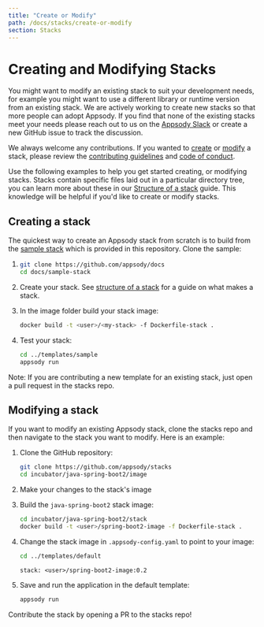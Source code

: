 ```yaml
---
title: "Create or Modify"
path: /docs/stacks/create-or-modify
section: Stacks
---
```

# Creating and Modifying Stacks

You might want to modify an existing stack to suit your development needs, for example you might want to use a different library or runtime version from an existing stack. We are actively working to create new stacks so that more people can adopt Appsody. If you find that none of the existing stacks meet your needs please reach out to us on the [Appsody Slack](https://appsody-slack.eu-gb.mybluemix.net/) or create a new GitHub issue to track the discussion.

We always welcome any contributions. If you wanted to [create](#Creating-a-stack) or [modify](#Modifying-a-stack) a stack, please review the [contributing guidelines](../../CONTRIBUTING.md) and [code of conduct](../../CODE-OF-CONDUCT.md).

Use the following examples to help you get started creating, or modifying stacks. Stacks contain specific files laid out in a particular directory tree, you can learn more about these in our [Structure of a stack](stack-structure.md) guide. This knowledge will be helpful if you'd like to create or modify stacks.

## Creating a stack

The quickest way to create an Appsody stack from scratch is to build from the [sample stack](sample-stack/README.md) which is provided in this repository. Clone the sample:

1. 
    ```bash
    git clone https://github.com/appsody/docs
    cd docs/sample-stack
    ```

2. Create your stack. See [structure of a stack](stack-structure.md) for a guide on what makes a stack.

3. In the image folder build your stack image:

    ```bash
    docker build -t <user>/<my-stack> -f Dockerfile-stack .
    ```

3. Test your stack:

    ```bash
    cd ../templates/sample
    appsody run
    ```

Note: If you are contributing a new template for an existing stack, just open a pull request in the stacks repo.

## Modifying a stack

If you want to modify an existing Appsody stack, clone the stacks repo and then navigate to the stack you want to modify. Here is an example:

1. Clone the GitHub repository:

    ```bash
    git clone https://github.com/appsody/stacks
    cd incubator/java-spring-boot2/image
    ```

2. Make your changes to the stack's image

3. Build the `java-spring-boot2` stack image:

    ```bash
    cd incubator/java-spring-boot2/stack
    docker build -t <user>/spring-boot2-image -f Dockerfile-stack .
    ```

4. Change the stack image in `.appsody-config.yaml` to point to your image:

    ```bash
    cd ../templates/default
    ```
    `stack: <user>/spring-boot2-image:0.2`

6. Save and run the application in the default template:

    ```bash
    appsody run
    ```

Contribute the stack by opening a PR to the stacks repo!